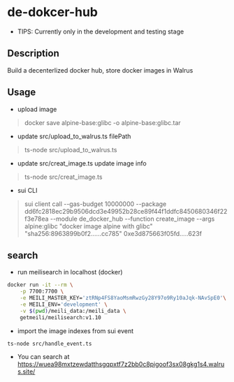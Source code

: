 # de-dokcer-hub

* TIPS: Currently only in the development and testing stage

## Description

Build a decenterlized docker hub, store docker images in Walrus

## Usage

+ upload image

> docker save alpine-base:glibc -o alpine-base:glibc.tar

* update src/upload_to_walrus.ts  filePath

> ts-node src/upload_to_walrus.ts

* update src/creat_image.ts     update image info

> ts-node src/creat_image.ts

* sui CLI

> sui client call --gas-budget 10000000   --package dd6fc2818ec29b9506dcd3e49952b28ce89f44f1ddfc8450680346f22f3e78ea --module de_docker_hub  --function create_image --args alpine:glibc "docker image alpine with glibc"  "sha256:8963899b0f2......cc785"  0xe3d875663f05fd.....623f

## search

* run meilisearch in localhost (docker)

```sh
docker run -it --rm \
    -p 7700:7700 \
    -e MEILI_MASTER_KEY='ztRNp4FS8YaoMsmRwzGy28Y97o9Ry10aJqk-NAvSpE0'\
    -e MEILI_ENV='development' \
    -v $(pwd)/meili_data:/meili_data \
    getmeili/meilisearch:v1.10
```

* import the image indexes from sui event

`ts-node src/handle_event.ts`

* You can search at <https://wuea98mxtzewdatthsgqpxtf7z2bb0c8pigoof3sx08gkg1s4.walrus.site/>